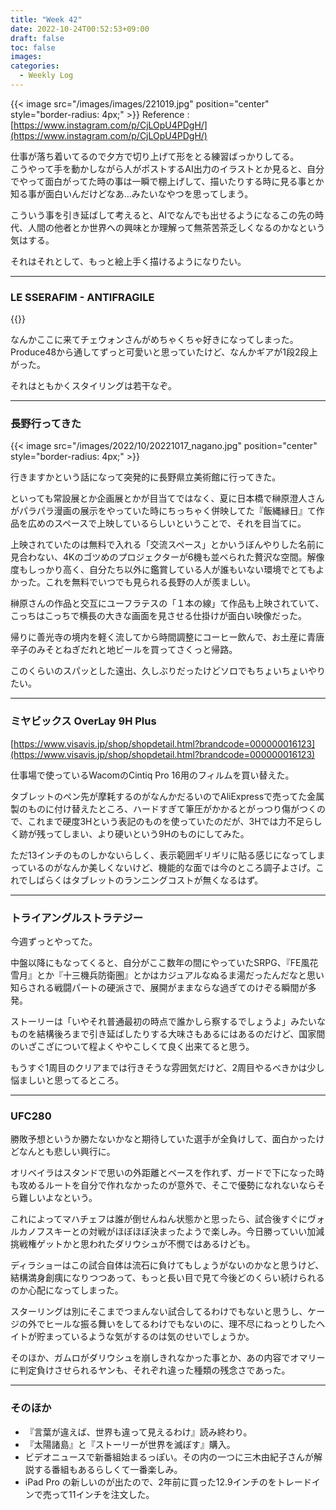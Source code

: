 ```yaml
---
title: "Week 42"
date: 2022-10-24T00:52:53+09:00
draft: false
toc: false
images:
categories:
  - Weekly Log
---
```


{{< image src="/images/images/221019.jpg"  position="center" style="border-radius: 4px;" >}}
Reference : [https://www.instagram.com/p/CjLOpU4PDgH/](https://www.instagram.com/p/CjLOpU4PDgH/)

仕事が落ち着いてるので夕方で切り上げて形をとる練習ばっかりしてる。  
こうやって手を動かしながら人がポストするAI出力のイラストとか見ると、自分でやって面白がってた時の事は一瞬で棚上げして、描いたりする時に見る事とか知る事が面白いんだけどなあ…みたいなやつを思ってしまう。  

こういう事を引き延ばして考えると、AIでなんでも出せるようになるこの先の時代、人間の他者とか世界への興味とか理解って無茶苦茶乏しくなるのかなという気はする。

それはそれとして、もっと絵上手く描けるようになりたい。
<!--more-->

---

### LE SSERAFIM - ANTIFRAGILE

{{<youtube pyf8cbqyfPs>}}

なんかここに来てチェウォンさんがめちゃくちゃ好きになってしまった。Produce48から通してずっと可愛いと思っていたけど、なんかギアが1段2段上がった。

それはともかくスタイリングは若干なぞ。

---

### 長野行ってきた

{{< image src="/images/2022/10/20221017_nagano.jpg"  position="center" style="border-radius: 4px;" >}}

行きますかという話になって突発的に長野県立美術館に行ってきた。

といっても常設展とか企画展とかが目当てではなく、夏に日本橋で榊原澄人さんがパラパラ漫画の展示をやっていた時にちっちゃく併映してた『飯縄縁日』て作品を広めのスペースで上映しているらしいということで、それを目当てに。

上映されていたのは無料で入れる「交流スペース」とかいうぼんやりした名前に見合わない、4Kのゴツめのプロジェクターが6機も並べられた贅沢な空間。解像度もしっかり高く、自分たち以外に鑑賞している人が誰もいない環境でとてもよかった。これを無料でいつでも見られる長野の人が羨ましい。

榊原さんの作品と交互にユーフラテスの「１本の線」て作品も上映されていて、こっちはこっちで横長の大きな画面を見させる仕掛けが面白い映像だった。

帰りに善光寺の境内を軽く流してから時間調整にコーヒー飲んで、お土産に青唐辛子のみそとねぎだれと地ビールを買ってさくっと帰路。

このくらいのスパッとした遠出、久しぶりだったけどソロでもちょいちょいやりたい。

---

### ミヤビックス **OverLay 9H Plus**

[https://www.visavis.jp/shop/shopdetail.html?brandcode=000000016123](https://www.visavis.jp/shop/shopdetail.html?brandcode=000000016123)

仕事場で使っているWacomのCintiq Pro 16用のフィルムを買い替えた。

タブレットのペン先が摩耗するのがなんかだるいのでAliExpressで売ってた金属製のものに付け替えたところ、ハードすぎて筆圧がかかるとがっつり傷がつくので、これまで硬度3Hという表記のものを使っていたのだが、3Hでは力不足らしく跡が残ってしまい、より硬いという9Hのものにしてみた。

ただ13インチのものしかないらしく、表示範囲ギリギリに貼る感じになってしまっているのがなんか美しくないけど、機能的な面では今のところ調子よさげ。これでしばらくはタブレットのランニングコストが無くなるはず。

---

### トライアングルストラテジー

今週ずっとやってた。

中盤以降にもなってくると、自分がここ数年の間にやっていたSRPG、『FE風花雪月』とか『十三機兵防衛圏』とかはカジュアルなぬるま湯だったんだなと思い知らされる戦闘パートの硬派さで、展開がままならな過ぎてのけぞる瞬間が多発。

ストーリーは「いやそれ普通最初の時点で誰かしら察するでしょうよ」みたいなものを結構後ろまで引き延ばしたりする大味さもあるにはあるのだけど、国家間のいざこざについて程よくややこしくて良く出来てると思う。

もうすぐ1周目のクリアまでは行きそうな雰囲気だけど、2周目やるべきかは少し悩ましいと思ってるところ。

---

### UFC280

勝敗予想というか勝たないかなと期待していた選手が全負けして、面白かったけどなんとも悲しい興行に。

オリベイラはスタンドで思いの外距離とペースを作れず、ガードで下になった時も攻めるルートを自分で作れなかったのが意外で、そこで優勢になれないならそら難しいよなという。

これによってマハチェフは誰が倒せんねん状態かと思ったら、試合後すぐにヴォルカノフスキーとの対戦がほぼほぼ決まったようで楽しみ。今日勝っていい加減挑戦権ゲットかと思われたダリウシュが不憫ではあるけども。

ディラショーはこの試合自体は流石に負けてもしょうがないのかなと思うけど、結構満身創痍になりつつあって、もっと長い目で見て今後どのくらい続けられるのか心配になってしまった。

スターリングは別にそこまでつまんない試合してるわけでもないと思うし、ケージの外でヒールな振る舞いをしてるわけでもないのに、理不尽にねっとりしたヘイトが貯まっているような気がするのは気のせいでしょうか。

そのほか、ガムロがダリウシュを崩しきれなかった事とか、あの内容でオマリーに判定負けさせられるヤンも、それぞれ違った種類の残念さであった。

---

### そのほか

- 『言葉が違えば、世界も違って見えるわけ』読み終わり。
- 『太陽諸島』と『ストーリーが世界を滅ぼす』購入。
- ビデオニュースで新番組始まるっぽい。その内の一つに三木由紀子さんが解説する番組もあるらしくて一番楽しみ。
- iPad Pro の新しいのが出たので、2年前に買った12.9インチのをトレードインで売って11インチを注文した。